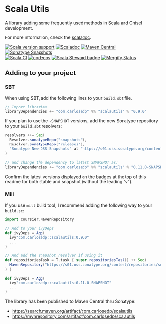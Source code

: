 # Scala Utils

A library adding some frequently used methods in Scala and Chisel development.

For more information, check the [scaladoc](https://www.javadoc.io/doc/com.carlosedp/scalautils_2.13/latest/com/carlosedp/scalautils/index.html).


[![Scala version support](https://index.scala-lang.org/carlosedp/scalautils/scalautils/latest-by-scala-version.svg?color=blue)](https://index.scala-lang.org/carlosedp/scalautils/scalautils)
[![Scaladoc](https://www.javadoc.io/badge/com.carlosedp/scalautils_2.13.svg?color=blue&label=Scaladoc)](https://javadoc.io/doc/com.carlosedp/scalautils_2.13/latest)
[![Maven Central](https://maven-badges.herokuapp.com/maven-central/com.carlosedp/scalautils_2.13/badge.svg)](https://maven-badges.herokuapp.com/maven-central/com.carlosedp/scalautils_2.13)
[![Sonatype Snapshots](https://img.shields.io/nexus/s/com.carlosedp/scalautils_2.13?server=https%3A%2F%2Fs01.oss.sonatype.org)](https://s01.oss.sonatype.org/content/repositories/snapshots/com/carlosedp/)
<br>
[![Scala CI](https://github.com/carlosedp/scalautils/actions/workflows/scala.yml/badge.svg)](https://github.com/carlosedp/scalautils/actions/workflows/scala.yml)
[![codecov](https://codecov.io/gh/carlosedp/scalautils/branch/main/graph/badge.svg?token=YNEKF3OO04)](https://codecov.io/gh/carlosedp/scalautils)
[![Scala Steward badge](https://img.shields.io/badge/Scala_Steward-helping-green.svg?style=flat&logo=data:image/png;base64,iVBORw0KGgoAAAANSUhEUgAAAA4AAAAQCAMAAAARSr4IAAAAVFBMVEUAAACHjojlOy5NWlrKzcYRKjGFjIbp293YycuLa3pYY2LSqql4f3pCUFTgSjNodYRmcXUsPD/NTTbjRS+2jomhgnzNc223cGvZS0HaSD0XLjbaSjElhIr+AAAAAXRSTlMAQObYZgAAAHlJREFUCNdNyosOwyAIhWHAQS1Vt7a77/3fcxxdmv0xwmckutAR1nkm4ggbyEcg/wWmlGLDAA3oL50xi6fk5ffZ3E2E3QfZDCcCN2YtbEWZt+Drc6u6rlqv7Uk0LdKqqr5rk2UCRXOk0vmQKGfc94nOJyQjouF9H/wCc9gECEYfONoAAAAASUVORK5CYII=)](https://scala-steward.org)
[![Mergify Status](https://img.shields.io/endpoint.svg?url=https://api.mergify.com/v1/badges/carlosedp/scalautils&style=flat)](https://mergify.com)


## Adding to your project

### SBT

When using SBT, add the following lines to your `build.sbt` file.

```scala
// Import libraries
libraryDependencies += "com.carlosedp" %% "scalautils" % "0.9.0"
```

If you plan to use the `-SNAPSHOT` versions, add the new Sonatype repository to your `build.sbt` resolvers:

```scala
resolvers ++= Seq(
  Resolver.sonatypeRepo("snapshots"),
  Resolver.sonatypeRepo("releases"),
  "Sonatype New OSS Snapshots" at "https://s01.oss.sonatype.org/content/repositories/snapshots"
)

// and change the dependency to latest SNAPSHOT as:
libraryDependencies += "com.carlosedp" %% "scalautils" % "0.11.0-SNAPSHOT"
```

Confirm the latest versions displayed on the badges at the top of this readme for both stable and snapshot (without the leading "v").

### Mill

If you use `mill` build tool, I recommend adding the following way to your `build.sc`:

```scala
import coursier.MavenRepository

// Add to your ivyDeps
def ivyDeps = Agg(
  ivy"com.carlosedp::scalautils:0.9.0"
  ...
)

// And add the snapshot resolver if using it
def repositoriesTask = T.task { super.repositoriesTask() ++ Seq(
  MavenRepository("https://s01.oss.sonatype.org/content/repositories/snapshots")
) }

def ivyDeps = Agg(
  ivy"com.carlosedp::scalautils:0.11.0-SNAPSHOT"
  ...
)
```

The library has been published to Maven Central thru Sonatype:

* <https://search.maven.org/artifact/com.carlosedp/scalautils>
* <https://mvnrepository.com/artifact/com.carlosedp/scalautils>
